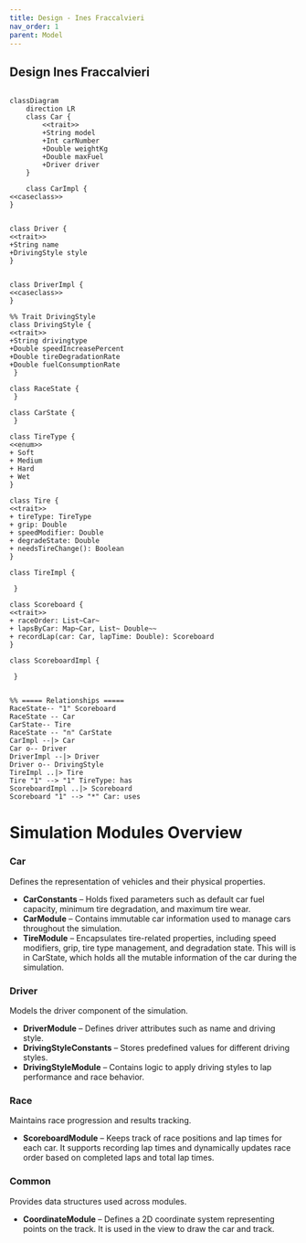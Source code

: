 ```yaml
---
title: Design - Ines Fraccalvieri
nav_order: 1
parent: Model
---
```


## Design Ines Fraccalvieri

```mermaid

classDiagram
    direction LR
    class Car {
        <<trait>>
        +String model
        +Int carNumber
        +Double weightKg
        +Double maxFuel
        +Driver driver
    }

    class CarImpl {
<<caseclass>>
}


class Driver {
<<trait>>
+String name
+DrivingStyle style
}


class DriverImpl {
<<caseclass>>
}

%% Trait DrivingStyle
class DrivingStyle {
<<trait>>
+String drivingtype
+Double speedIncreasePercent
+Double tireDegradationRate
+Double fuelConsumptionRate
 }

class RaceState { 
 }

class CarState { 
 }

class TireType {
<<enum>>
+ Soft
+ Medium
+ Hard
+ Wet
}

class Tire {
<<trait>>
+ tireType: TireType
+ grip: Double
+ speedModifier: Double
+ degradeState: Double
+ needsTireChange(): Boolean
}

class TireImpl { 
       
 }

class Scoreboard {
<<trait>>
+ raceOrder: List~Car~
+ lapsByCar: Map~Car, List~ Double~~
+ recordLap(car: Car, lapTime: Double): Scoreboard
}

class ScoreboardImpl { 
       
 }


%% ===== Relationships =====
RaceState-- "1" Scoreboard
RaceState -- Car
CarState-- Tire
RaceState -- "n" CarState
CarImpl --|> Car
Car o-- Driver
DriverImpl --|> Driver
Driver o-- DrivingStyle
TireImpl ..|> Tire
Tire "1" --> "1" TireType: has
ScoreboardImpl ..|> Scoreboard
Scoreboard "1" --> "*" Car: uses
```

# Simulation Modules Overview

### Car

Defines the representation of vehicles and their physical properties.

- **CarConstants** – Holds fixed parameters such as default car fuel capacity, minimum tire degradation, and maximum
  tire wear.
- **CarModule** – Contains immutable car information used to manage cars throughout the simulation.
- **TireModule** – Encapsulates tire-related properties, including speed modifiers, grip, tire type management, and
  degradation state. This will is in CarState, which holds all the mutable information of the car during the simulation.

### Driver

Models the driver component of the simulation.

- **DriverModule** – Defines driver attributes such as name and driving style.
- **DrivingStyleConstants** – Stores predefined values for different driving styles.
- **DrivingStyleModule** – Contains logic to apply driving styles to lap performance and race behavior.

### Race

Maintains race progression and results tracking.

- **ScoreboardModule** – Keeps track of race positions and lap times for each car. It supports recording lap times and
  dynamically updates race order based on completed laps and total lap times.

### Common

Provides data structures used across modules.

- **CoordinateModule** – Defines a 2D coordinate system representing points on the track. It is used in the view to draw
  the car and track.